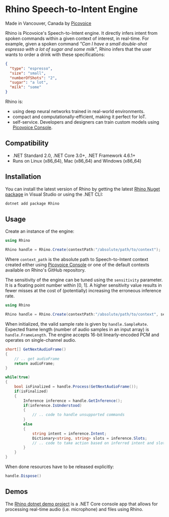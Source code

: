 # Rhino Speech-to-Intent Engine

Made in Vancouver, Canada by [Picovoice](https://picovoice.ai)

Rhino is Picovoice's Speech-to-Intent engine. It directly infers intent from spoken commands within a given context of
interest, in real-time. For example, given a spoken command *"Can I have a small double-shot espresso with a lot of sugar
 and some milk"*, Rhino infers that the user wants to order a drink with these specifications:

```json
{
  "type": "espresso",
  "size": "small",
  "numberOfShots": "2",
  "sugar": "a lot",
  "milk": "some"
}
```

Rhino is:

* using deep neural networks trained in real-world environments.
* compact and computationally-efficient, making it perfect for IoT.
* self-service. Developers and designers can train custom models using [Picovoice Console](https://picovoice.ai/console/).

## Compatibility

- .NET Standard 2.0, .NET Core 3.0+, .NET Framework 4.6.1+
- Runs on Linux (x86_64), Mac (x86_64) and Windows (x86_64)

## Installation

You can install the latest version of Rhino by getting the latest [Rhino Nuget package](https://www.nuget.org/packages/Rhino/) in Visual Studio or using the .NET CLI:

```bash
dotnet add package Rhino
```

## Usage

Create an instance of the engine:

```csharp
using Rhino

Rhino handle = Rhino.Create(contextPath:"/absolute/path/to/context");
```

Where `context_path` is the absolute path to Speech-to-Intent context created either using
[Picovoice Console](https://picovoice.ai/console/) or one of the default contexts available on Rhino's GitHub repository.

The sensitivity of the engine can be tuned using the `sensitivity` parameter. It is a floating point number within
[0, 1]. A higher sensitivity value results in fewer misses at the cost of (potentially) increasing the erroneous
inference rate.

```csharp
using Rhino

Rhino handle = Rhino.Create(contextPath:"/absolute/path/to/context", sensitivity: 0.25f);
```

When initialized, the valid sample rate is given by `handle.SampleRate`. Expected frame length (number of audio samples
in an input array) is `handle.FrameLength`. The engine accepts 16-bit linearly-encoded PCM and operates on
single-channel audio.

```csharp
short[] GetNextAudioFrame()
{
	// .. get audioFrame
	return audioFrame;
}

while(true)
{
    bool isFinalized = handle.Process(GetNextAudioFrame());   
    if(isFinalized)
    {
        Inference inference = handle.GetInference();
        if(inference.IsUnderstood)
        {
            // .. code to handle unsupported commands  
        }
        else
        {
            string intent = inference.Intent;
            Dictionary<string, string> slots = inference.Slots;
            // .. code to take action based on inferred intent and slot values
        }        
    }
}
```

When done resources have to be released explicitly:

```csharp
handle.Dispose()
```

## Demos

The [Rhino dotnet demo project](https://github.com/Picovoice/rhino/tree/master/demo/dotnet) is a .NET Core console app that allows for 
processing real-time audio (i.e. microphone) and files using Rhino.